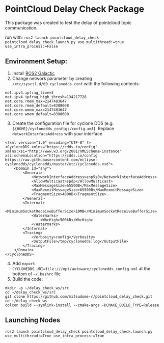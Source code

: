 # PointCloud Delay Check Package
This package was created to test the delay of pointcloud topic communication.

run with: 
`ros2 launch pointcloud_delay_check pointcloud_delay_check.launch.py use_multithread:=true use_intra_process:=False`

## Environment Setup:
1. Install [ROS2 Galactic](https://docs.ros.org/en/galactic/Installation/Ubuntu-Install-Debians.html)
2. Change network parameter by creating `/etc/sysctl.d/60_cyclonedds.conf` with the following contents:
```
net.ipv4.ipfrag_time=3
net.ipv4.ipfrag_high_thresh=134217728
net.core.rmem_max=2147483647
net.core.rmem_default=8388608
net.core.wmem_max=2147483647
net.core.wmem_default=8388608
```
3. Create the configuration file for cyclone DDS (e.g. `${HOME}/cyclonedds_configs/config.xml`). Replace `NetworkInterfaceAddress` with your interface.
```
<?xml version="1.0" encoding="UTF-8" ?>
<CycloneDDS xmlns="https://cdds.io/config" xmlns:xsi="http://www.w3.org/2001/XMLSchema-instance" xsi:schemaLocation="https://cdds.io/config https://raw.githubusercontent.com/eclipse-cyclonedds/cyclonedds/master/etc/cyclonedds.xsd">
    <Domain id="any">
        <General>
            <NetworkInterfaceAddress>enp5s0</NetworkInterfaceAddress>
            <AllowMulticast>spdp</AllowMulticast>
            <MaxMessageSize>65500B</MaxMessageSize>
            <MaxRexmitMessageSize>65500B</MaxRexmitMessageSize>
            <FragmentSize>4000B</FragmentSize>
        </General>
        <Internal>
            <MinimumSocketReceiveBufferSize>10MB</MinimumSocketReceiveBufferSize>
            <Watermarks>
                <WhcHigh>500kB</WhcHigh>
            </Watermarks>
        </Internal>
        <Tracing>
            <Verbosity>config</Verbosity>
            <OutputFile>/tmp/cyclonedds.log</OutputFile>
        </Tracing>
    </Domain>
</CycloneDDS>
```

4. Add `export CYCLONEDDS_URI=file:///opt/autoware/cyclonedds_config.xml` at the bottom of `~/.bashrc` file
5. Build the code:
```
mkdir -p ~/delay_check_ws/src
cd ~/delay_check_ws/src
git clone https://github.com/mitsudome-r/pointcloud_delay_check.git
cd ~/delay_check_ws
colcon build --symlink-install --cmake-args -DCMAKE_BUILD_TYPE=Release
```

## Launching Nodes
`ros2 launch pointcloud_delay_check pointcloud_delay_check.launch.py use_multithread:=True use_intra_process:=True`
